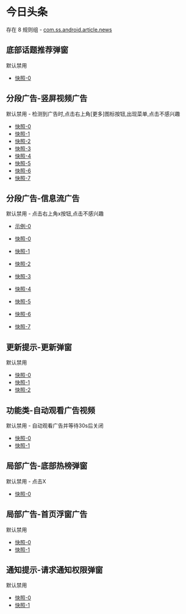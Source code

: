# 今日头条

存在 8 规则组 - [com.ss.android.article.news](/src/apps/com.ss.android.article.news.ts)

## 底部话题推荐弹窗

默认禁用

- [快照-0](https://i.gkd.li/import/12706699)

## 分段广告-竖屏视频广告

默认禁用 - 检测到广告时,点击右上角[更多]图标按钮,出现菜单,点击不感兴趣

- [快照-0](https://i.gkd.li/import/12679277)
- [快照-1](https://i.gkd.li/import/12679280)
- [快照-2](https://i.gkd.li/import/12733282)
- [快照-3](https://i.gkd.li/import/12763251)
- [快照-4](https://i.gkd.li/import/12763252)
- [快照-5](https://i.gkd.li/import/12733281)
- [快照-6](https://i.gkd.li/import/13185633)
- [快照-7](https://i.gkd.li/import/13186082)

## 分段广告-信息流广告

默认禁用 - 点击右上角x按钮,点击不感兴趣

- [示例-0](https://user-images.githubusercontent.com/44717382/273436460-cf007525-81ce-418b-ac05-3bfd75a627fe.gif)

- [快照-0](https://i.gkd.li/import/12733098)
- [快照-1](https://i.gkd.li/import/12755264)
- [快照-2](https://i.gkd.li/import/12836272)
- [快照-3](https://i.gkd.li/import/12840162)
- [快照-4](https://i.gkd.li/import/13093576)
- [快照-5](https://i.gkd.li/import/12733098)
- [快照-6](https://i.gkd.li/import/12733152)
- [快照-7](https://i.gkd.li/import/12755265)

## 更新提示-更新弹窗

默认禁用

- [快照-0](https://i.gkd.li/import/12685000)
- [快照-1](https://i.gkd.li/import/12840104)
- [快照-2](https://i.gkd.li/import/13316081)

## 功能类-自动观看广告视频

默认禁用 - 自动观看广告并等待30s后关闭

- [快照-0](https://i.gkd.li/import/13402468)
- [快照-1](https://i.gkd.li/import/13402480)

## 局部广告-底部热榜弹窗

默认禁用 - 点击X

- [快照-0](https://i.gkd.li/import/13828331)

## 局部广告-首页浮窗广告

默认禁用

- [快照-0](https://i.gkd.li/import/13762123)
- [快照-1](https://i.gkd.li/import/13761236)

## 通知提示-请求通知权限弹窗

默认禁用

- [快照-0](https://i.gkd.li/import/12706699)
- [快照-1](https://i.gkd.li/import/12840217)
